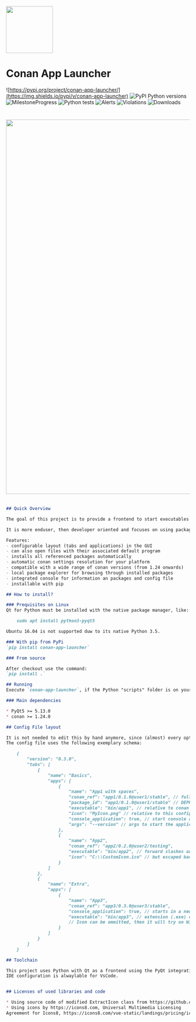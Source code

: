 # <img src="https://raw.githubusercontent.com/goszpeti/conan_app_launcher/master/src/conan_app_launcher/assets/icons/icon.ico" width="128">

# Conan App Launcher

![https://pypi.org/project/conan-app-launcher/](https://img.shields.io/pypi/v/conan-app-launcher)
![PyPI Python versions](https://img.shields.io/pypi/pyversions/conan-app-launcher)
![MilestoneProgress](https://img.shields.io/github/milestones/progress-percent/goszpeti/conan_app_launcher/6)
![Python tests](https://github.com/goszpeti/conan_app_launcher/workflows/Python%20tests/badge.svg)
![Alerts](https://sonarcloud.io/api/project_badges/measure?project=goszpeti_conan_app_launcher&metric=alert_status)
![Violations](https://img.shields.io/sonar/violations/goszpeti_conan_app_launcher?server=https%3A%2F%2Fsonarcloud.io)
![Downloads](https://img.shields.io/pypi/dm/conan_app_launcher)

# <img src="https://raw.githubusercontent.com/goszpeti/conan_app_launcher/master/doc/screenshot.png" width="1024">

<!-- add-file: ./doc/Readme.md -->

``` md markdown-add-files

## Quick Overview

The goal of this project is to provide a frontend to start executables contained in packages of the package manager conan. It now also contains a local package explorer view, which is handy on Windows with short paths.

It is more enduser, then developer oriented and focuses on using packages. It is intended to be used on Windows and Linux x64 platforms.

Features:
- configurable layout (tabs and applications) in the GUI
- can also open files with their associated default program
- installs all referenced packages automatically
- automatic conan settings resolution for your platform
- compatible with a wide range of conan versions (from 1.24 onwards)
- local package explorer for browsing through installed packages
- integrated console for information an packages and config file
- installable with pip

## How to install?

### Prequisites on Linux
Qt for Python must be installed with the native package manager, like:

    sudo apt install python3-pyqt5

Ubuntu 16.04 is not supported duw to its native Python 3.5.

### With pip from PyPi
`pip install conan-app-launcher`

### From source

After checkout use the command:
`pip install .`

## Running
Execute `conan-app-launcher`, if the Python "scripts" folder is on your system path, or look it up manually in the site-packages folder.

### Main dependencies

* PyQt5 >= 5.13.0 
* conan >= 1.24.0

## Config File layout

It is not needed to edit this by hand anymore, since (almost) every option is available in the GUI.
The config file uses the following exemplary schema:

    {
        "version": "0.3.0",
        "tabs": [
            {
                "name": "Basics",
                "apps": [
                    {
                        "name": "App1 with spaces", 
                        "conan_ref": "app1/0.1.0@user1/stable", // full conan reference
                        "package_id": "app1/0.1.0@user1/stable" // DEPRECATED - will converted to conan_ref automatically
                        "executable": "bin/app1", // relative to conan "package folder" - can also be a file to open
                        "icon": "MyIcon.png" // relative to this config file,
                        "console_application": true, // start console application in extra window
                        "args": "--version" // args to start the application with
                    },
                    {
                        "name": "App2",
                        "conan_ref": "app2/0.2.0@user2/testing",
                        "executable": "bin/app2", // forward slashes are preferred
                        "icon": "C:\\CustomIcon.ico" // but escaped backslashes also work
                    }
                ]
            },
            {
                "name": "Extra",
                "apps": [
                    {
                        "name": "App3",
                        "conan_ref": "app3/0.3.0@user3/stable",
                        "console_application": true, // starts in a new console window
                        "executable": "bin/app3", // extension (.exe) can be ommited for windows
                        // Icon can be ommitted, then it will try on Windows to use the applications own icon
                    }
                ]
            }
        ]
    }

## Toolchain

This project uses Python with Qt as a frontend using the PyQt integration.
IDE configuration is alwaylable for VsCode.


## Licenses of used libraries and code

* Using source code of modified ExtractIcon class from https://github.com/firodj/extract-icon-py, Copyright(c) 2015-2016 Fadhil Mandaga, MIT license
* Using icons by https://icons8.com, Universal Multimedia Licensing
Agreement for Icons8, https://icons8.com/vue-static/landings/pricing/icons8-license.pdf

```
